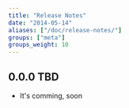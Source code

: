 ```yaml
---
title: "Release Notes"
date: "2014-05-14"
aliases: ["/doc/release-notes/"]
groups: ["meta"]
groups_weight: 10
---
```


## **0.0.0** TBD
  * It's comming, soon
